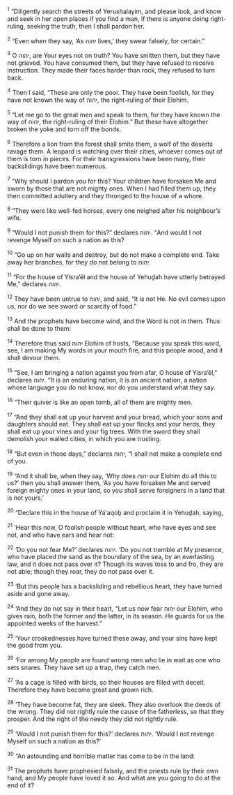 <sup>1</sup> “Diligently search the streets of Yerushalayim, and please look, and know and seek in her open places if you find a man, if there is anyone doing right-ruling, seeking the truth, then I shall pardon her.

<sup>2</sup> “Even when they say, ‘As יהוה lives,’ they swear falsely, for certain.”

<sup>3</sup> O יהוה, are Your eyes not on truth? You have smitten them, but they have not grieved. You have consumed them, but they have refused to receive instruction. They made their faces harder than rock, they refused to turn back.

<sup>4</sup> Then I said, “These are only the poor. They have been foolish, for they have not known the way of יהוה, the right-ruling of their Elohim.

<sup>5</sup> “Let me go to the great men and speak to them, for they have known the way of יהוה, the right-ruling of their Elohim.” But these have altogether broken the yoke and torn off the bonds.

<sup>6</sup> Therefore a lion from the forest shall smite them, a wolf of the deserts ravage them. A leopard is watching over their cities, whoever comes out of them is torn in pieces. For their transgressions have been many, their backslidings have been numerous.

<sup>7</sup> “Why should I pardon you for this? Your children have forsaken Me and sworn by those that are not mighty ones. When I had filled them up, they then committed adultery and they thronged to the house of a whore.

<sup>8</sup> “They were like well-fed horses, every one neighed after his neighbour’s wife.

<sup>9</sup> “Would I not punish them for this?” declares יהוה. “And would I not revenge Myself on such a nation as this?

<sup>10</sup> “Go up on her walls and destroy, but do not make a complete end. Take away her branches, for they do not belong to יהוה.

<sup>11</sup> “For the house of Yisra’ĕl and the house of Yehuḏah have utterly betrayed Me,” declares יהוה.

<sup>12</sup> They have been untrue to יהוה, and said, “It is not He. No evil comes upon us, nor do we see sword or scarcity of food.”

<sup>13</sup> And the prophets have become wind, and the Word is not in them. Thus shall be done to them:

<sup>14</sup> Therefore thus said יהוה Elohim of hosts, “Because you speak this word, see, I am making My words in your mouth fire, and this people wood, and it shall devour them.

<sup>15</sup> “See, I am bringing a nation against you from afar, O house of Yisra’ĕl,” declares יהוה. “It is an enduring nation, it is an ancient nation, a nation whose language you do not know, nor do you understand what they say.

<sup>16</sup> “Their quiver is like an open tomb, all of them are mighty men.

<sup>17</sup> “And they shall eat up your harvest and your bread, which your sons and daughters should eat. They shall eat up your flocks and your herds, they shall eat up your vines and your fig trees. With the sword they shall demolish your walled cities, in which you are trusting.

<sup>18</sup> “But even in those days,” declares יהוה, “I shall not make a complete end of you.

<sup>19</sup> “And it shall be, when they say, ‘Why does יהוה our Elohim do all this to us?’ then you shall answer them, ‘As you have forsaken Me and served foreign mighty ones in your land, so you shall serve foreigners in a land that is not yours.’

<sup>20</sup> “Declare this in the house of Ya‛aqoḇ and proclaim it in Yehuḏah, saying,

<sup>21</sup> ‘Hear this now, O foolish people without heart, who have eyes and see not, and who have ears and hear not:

<sup>22</sup> ‘Do you not fear Me?’ declares יהוה. ‘Do you not tremble at My presence, who have placed the sand as the boundary of the sea, by an everlasting law, and it does not pass over it? Though its waves toss to and fro, they are not able; though they roar, they do not pass over it.

<sup>23</sup> ‘But this people has a backsliding and rebellious heart, they have turned aside and gone away.

<sup>24</sup> ‘And they do not say in their heart, “Let us now fear יהוה our Elohim, who gives rain, both the former and the latter, in its season. He guards for us the appointed weeks of the harvest.”

<sup>25</sup> ‘Your crookednesses have turned these away, and your sins have kept the good from you.

<sup>26</sup> ‘For among My people are found wrong men who lie in wait as one who sets snares. They have set up a trap, they catch men.

<sup>27</sup> ‘As a cage is filled with birds, so their houses are filled with deceit. Therefore they have become great and grown rich.

<sup>28</sup> ‘They have become fat, they are sleek. They also overlook the deeds of the wrong. They did not rightly rule the cause of the fatherless, so that they prosper. And the right of the needy they did not rightly rule.

<sup>29</sup> ‘Would I not punish them for this?’ declares יהוה. ‘Would I not revenge Myself on such a nation as this?’

<sup>30</sup> “An astounding and horrible matter has come to be in the land:

<sup>31</sup> The prophets have prophesied falsely, and the priests rule by their own hand, and My people have loved it so. And what are you going to do at the end of it?

